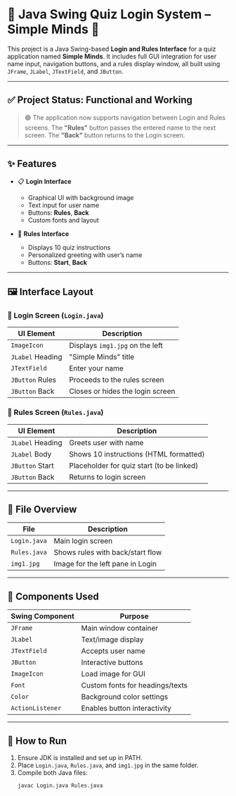 # 🧾 Java Swing Quiz Login System – Simple Minds 🧠

This project is a Java Swing-based **Login and Rules Interface** for a quiz application named **Simple Minds**. It includes full GUI integration for user name input, navigation buttons, and a rules display window, all built using `JFrame`, `JLabel`, `JTextField`, and `JButton`.

---

## ✅ Project Status: Functional and Working

> 🟢 The application now supports navigation between Login and Rules screens. The **"Rules"** button passes the entered name to the next screen. The **"Back"** button returns to the Login screen.

---

## ✨ Features

- 📋 **Login Interface**
  - Graphical UI with background image
  - Text input for user name
  - Buttons: **Rules**, **Back**
  - Custom fonts and layout
  
- 📜 **Rules Interface**
  - Displays 10 quiz instructions
  - Personalized greeting with user’s name
  - Buttons: **Start**, **Back**

---

## 🖼️ Interface Layout

### 🔐 Login Screen (`Login.java`)
| UI Element         | Description                               |
|--------------------|-------------------------------------------|
| `ImageIcon`        | Displays `img1.jpg` on the left            |
| `JLabel` Heading   | "Simple Minds" title                      |
| `JTextField`       | Enter your name                           |
| `JButton` Rules    | Proceeds to the rules screen              |
| `JButton` Back     | Closes or hides the login screen          |

### 📘 Rules Screen (`Rules.java`)
| UI Element         | Description                               |
|--------------------|-------------------------------------------|
| `JLabel` Heading   | Greets user with name                     |
| `JLabel` Body      | Shows 10 instructions (HTML formatted)    |
| `JButton` Start    | Placeholder for quiz start (to be linked) |
| `JButton` Back     | Returns to login screen                   |

---

## 📂 File Overview

| File         | Description                        |
|--------------|------------------------------------|
| `Login.java` | Main login screen                  |
| `Rules.java` | Shows rules with back/start flow   |
| `img1.jpg`   | Image for the left pane in Login   |

---

## 🧱 Components Used

| Swing Component | Purpose                                  |
|------------------|------------------------------------------|
| `JFrame`         | Main window container                    |
| `JLabel`         | Text/image display                       |
| `JTextField`     | Accepts user name                        |
| `JButton`        | Interactive buttons                      |
| `ImageIcon`      | Load image for GUI                       |
| `Font`           | Custom fonts for headings/texts          |
| `Color`          | Background color settings                |
| `ActionListener` | Enables button interactivity             |

---

## 🚀 How to Run

1. Ensure JDK is installed and set up in PATH.
2. Place `Login.java`, `Rules.java`, and `img1.jpg` in the same folder.
3. Compile both Java files:
   ```bash
   javac Login.java Rules.java
